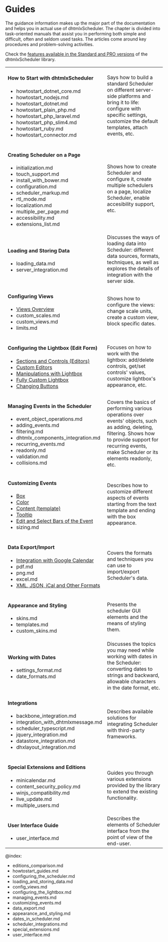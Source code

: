 Guides
======

The guidance information makes up the major part of the  documentation and helps you in actual use of dhtmlxScheduler.
The chapter is divided into task-oriented manuals that assist you in performing both simple and difficult, often and seldom used tasks. 
The articles come around key procedures and problem-solving activities. 

Сheck the [features available in the Standard and PRO versions](editions_comparison.md) of the dhtmlxScheduler library.

<table  style='border-left:none !important;' cellspacing="0" cellpadding="5" border="0">
	<tbody>
    <tr>
		<td id="data" class='topics'>
		    <h4>
		         How to Start with dhtmlxScheduler
		    </h4>
		    <ul id="data_sublist" >
            		<li>howtostart_dotnet_core.md</li>
            		<li>howtostart_nodejs.md</li>  
                    <li>howtostart_dotnet.md</li>
                    <li>howtostart_plain_php.md</li>
                    <li>howtostart_php_laravel.md</li>
                    <li>howtostart_php_slim4.md</li>                                 
                    <li>howtostart_ruby.md</li>
                    <li>howtostart_connector.md</li>
            </ul>
        </td>
        <td class='topic_description'>Says how to build a standard Scheduler on different server-side platforms and 
        bring it to life: configure with specific settings, customize the default templates, 
        attach events, etc.</td>
	</tr>
	<tr>
		<td id="manipulations" class='topics'>
		    <h4>
		       Creating Scheduler on a Page
		    </h4>
		    <ul id="manipulations_sublist">
            		<li>initialization.md</li>
                    <li>touch_support.md</li>
            		<li>install_with_bower.md</li>
                    <li>configuration.md</li>
                    <li>scheduler_markup.md</li>
                    <li>rtl_mode.md</li>
                   	<li>localization.md</li>                
                    <li>multiple_per_page.md</li>
                    <li>accessibility.md</li>
                    <li>extensions_list.md</li>
            </ul>
        </td>
		<td class='topic_description'>Shows how to create Scheduler and configure it, create multiple schedulers on a page, localize Scheduler, enable accesibility support, etc.</td>
	</tr>
    <tr>
		<td id="data" class='topics'>
		    <h4>
		         Loading and Storing Data
		    </h4>
		    <ul id="data_sublist" >
                    <li>loading_data.md</li>
                    <li>server_integration.md</li>
            </ul>
        </td>
		<td class='topic_description'>Discusses the ways of loading data into Scheduler: different data sources, formats, techniques, as well as explores the details of integration with the server side. </td>
	</tr>
    <tr>
		<td id="manipulations" class='topics'>
		    <h4>
		        Configuring Views
		    </h4>
		    <ul id="manipulations_sublist">
            		<li><a href="views.md">Views Overview</a></li>
                    <li>custom_scales.md</li>
                    <li>custom_views.md</li>
                    <li>limits.md</li>
            </ul>
        </td>
		<td class='topic_description'>Shows how to configure the views: change scale units, create a custom view, block specific dates.</td>
	</tr>
	<tr>
    	<td id="lightbox" class='topics'>
    	    <h4>
    	        Configuring the Lightbox (Edit Form)
    	    </h4>
    	    <ul id="lightbox_sublist">
                    <li><a href="lightbox_editors.md">Sections and Controls (Editors)</a> </li>
                    <li><a href="custom_lightbox_editor.md">Custom Editors</a></li>
                    <li><a href="lightbox_editors_manipulations.md">Manipulations with Lightbox</a></li>
                    <li><a href="custom_details_form.md">Fully Custom Lightbox</a></li>
                    <li><a href="changing_lightbox_buttons.md">Changing Buttons</a></li>
            </ul>
        </td>
        <td class='topic_description'>Focuses on how to work with the lightbox: add/delete controls, get/set controls' values, customize lightbox's appearance, etc.</td>
    </tr>
   <tr>
        <td id="events" class='topics'>
            <h4>
                Managing Events in the Scheduler
            </h4>
            <ul id="events_sublist">
                    <li>event_object_operations.md</li>
                    <li>adding_events.md</li>
                    <li>filtering.md</li>
                    <li>dhtmlx_components_integration.md</li>
                    <li>recurring_events.md</li>
                    <li>readonly.md</li>
                    <li>validation.md</li>
                    <li>collisions.md</li>
            </ul>
        </td>
        <td class='topic_description'>Covers the basics of performing various operations over events' objects, such as adding, deleting, filtering. Shows how to provide support for recurring events, make Scheduler
        or its elements readonly, etc.</td>
    </tr>
    <tr>
    	<td id="customevent" class='topics'>
    	    <h4>
    	        Customizing Events
    	    </h4>
    	    <ul id="customevent_sublist">
                    <li><a href="custom_events_display.md">Box</a></li>
                    <li><a href="custom_events_color.md">Color</a></li>
                    <li><a href="custom_events_content.md">Content (template)</a></li>
                    <li><a href="tooltips.md">Tooltip</a></li>
 		    		<li><a href="customizing_edit_select_bars.md">Edit and Select Bars of the Event</a></li>
                    <li>sizing.md</li> 
            </ul>
        </td>
        <td class='topic_description'>Describes how to customize different aspects of events starting from the text template and ending with the box appearance.</td>
    </tr>
    <tr>
        <td id="import" class='topics'>
            <h4>
                Data Export/Import
            </h4>
            <ul id="import_sublist">
                    <li><a href="google_calendar_integration.md">Integration with Google Calendar</a></li>
                    <li>pdf.md</li>
                    <li>png.md</li>
                    <li>excel.md</li>
                    <li><a href="export.md"> XML, JSON, iCal and Other Formats</a></li>
            </ul>
        </td>
        <td class='topic_description'>Covers the formats and techniques you can use to import/export Scheduler's data.</td>
    </tr>
	<tr>
		<td id="styling" class='topics'>
		    <h4>
		        Appearance and Styling 
		    </h4>
		    <ul id="styling_sublist">
                   <li>skins.md</li>
                   <li>templates.md</li>
                   <li>custom_skins.md</li>
            </ul>
        </td>
		<td class='topic_description'>Presents the scheduler GUI elements and the means of styling them. </td>
	</tr>
    <tr>
		<td id="styling" class='topics'>
		    <h4>
		        Working with Dates
		    </h4>
		    <ul id="styling_sublist">
                  <li>settings_format.md</li>
                  <li>date_formats.md</li>
            </ul>
        </td>
		<td class='topic_description'>Discusses the topics you may need while working with dates in the Scheduler: converting dates to strings and backward, allowable characters in the date format, etc.</td>
	</tr>
    <tr>
		<td id="styling" class='topics'>
		    <h4>
		        Integrations
		    </h4>
		    <ul id="styling_sublist">
                  <li>backbone_integration.md</li>
                  <li>integration_with_dhtmlxmessage.md</li>
                  <li>scheduler_typescript.md</li>
                  <li>jquery_integration.md</li>
                  <li>datastore_integration.md</li>
				  <li>dhxlayout_integration.md</li>
            </ul>
        </td>
		<td class='topic_description'>Describes available solutions for integrating Scheduler with third-party frameworks.</td>
	</tr>
    <tr>
        <td id="internet" class='topics'>
            <h4>
                Special Extensions and Editions
            </h4>
            <ul id="internet_sublist">           		
					<li>minicalendar.md</li>                 
                    <li>content_security_policy.md</li>         
                    <li>winjs_compatibility.md</li>                   
                    <li>live_update.md</li>
                    <li>multiple_users.md</li>          
            </ul>
        </td>
        <td class='topic_description'>Guides you through various extensions provided by the library to extend the existing functionality.</td>
    </tr>
    <tr>
		<td id="data" class='topics'>
		    <h4>
		        User Interface Guide
		    </h4>
		    <ul id="data_sublist" >
                    <li>user_interface.md</li>
            </ul>
        </td>
		<td class='topic_description'>Describes the elements of Scheduler interface from the point of view of the end-user.</td>
	</tr>
   	</tbody>
</table>

@index:
- editions_comparison.md
- howtostart_guides.md
- configuring_the_scheduler.md
- loading_and_storing_data.md
- config_views.md
- configuring_the_lightbox.md
- managing_events.md
- customizing_events.md
- data_export.md
- appearance_and_styling.md
- dates_in_scheduler.md
- scheduler_integrations.md
- special_extensions.md
- user_interface.md